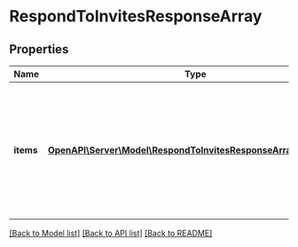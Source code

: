 # RespondToInvitesResponseArray

## Properties
Name | Type | Description | Notes
------------ | ------------- | ------------- | -------------
**items** | [**OpenAPI\Server\Model\RespondToInvitesResponseArrayItemsInner**](RespondToInvitesResponseArrayItemsInner.md) | List of invite/request accept/decline status. If there is an error, an exception object will be returned. If the invite/request was successfully accepted/declined, an invite object will be returned. | [optional] 

[[Back to Model list]](../README.md#documentation-for-models) [[Back to API list]](../README.md#documentation-for-api-endpoints) [[Back to README]](../README.md)


